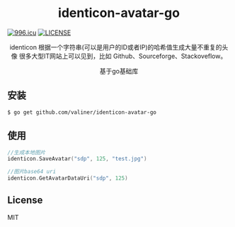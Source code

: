 <h1 align="center"> identicon-avatar-go </h1>

[![996.icu](https://img.shields.io/badge/link-996.icu-red.svg)](https://996.icu)
[![LICENSE](https://img.shields.io/badge/license-Anti%20996-blue.svg)](https://github.com/996icu/996.ICU/blob/master/LICENSE)


<p align="center">
identicon 根据一个字符串(可以是用户的ID或者IP)的哈希值生成大量不重复的头像
很多大型IT网站上可以见到，比如 Github、Sourceforge、Stackoveflow。
</p>

<p align="center">
基于go基础库
</p>

## 安装

```shell
$ go get github.com/valiner/identicon-avatar-go
```

## 使用
```go
//生成本地图片
identicon.SaveAvatar("sdp", 125, "test.jpg")

//图片base64 uri
identicon.GetAvatarDataUri("sdp", 125)
```

## License

MIT